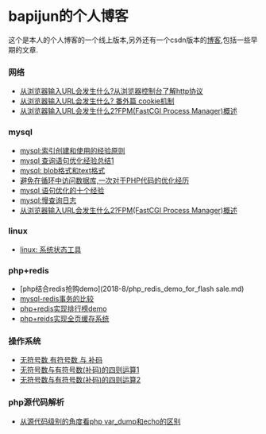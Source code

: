  bapijun的个人博客
 ===
这个是本人的个人博客的一个线上版本,另外还有一个csdn版本的[博客](https://blog.csdn.net/u011822516),包括一些早期的文章.


### 网络

- [从浏览器输入URL会发生什么?从浏览器控制台了解http协议](2018-6/http-2018-5-25.md)
- [从浏览器输入URL会发生什么? 番外篇 cookie机制](2018-6/http-2018-6-5.md)
- [从浏览器输入URL会发生什么2?FPM(FastCGI Process Manager)概述](2018-10/overview_for_fpm.md)
### mysql

- [mysql:索引创建和使用的经验原则](2018-6/mysql-index.md)
- [mysql 查询语句优化经验总结1](2018-6/optimize-query-for-mysql.md)
- [mysql: blob格式和text格式](2018-7/mysql-blob-text.md)
- [避免在循环中访问数据库,一次对于PHP代码的优化经历](2018-7/one-experience-for-php-optimization.md)
- [mysql 语句优化的十个经验](2018-7/ten-rules-for-mysql.md)
- [mysql:慢查询日志](2018-8/slow_query_log.md)
- [从浏览器输入URL会发生什么2?FPM(FastCGI Process Manager)概述](2018-10/overview_for_fpm.md)
### linux
- [linux: 系统状态工具](2018-8/linux-systom-stat-tool.md)

### php+redis
- [php结合redis抢购demo](2018-8/php_redis_demo_for_flash sale.md)
- [mysql-redis事务的比较](2018-9/mysql-redis-transaction.md)
- [php+redis实现排行榜demo](2018-9/php_redis_demo_for_leaderboard.md)
- [php+reids实现全页缓存系统](2018-10/php_redis_demo_for_full_page_cache.md)

### 操作系统
- [无符号数 有符号数 与 补码](2018-10/two'scomplement_and_signed_number.md)
- [无符号数与有符号数(补码)的四则运算1](2018-10/Arithmetic_of_twoscomplement_and_unsigned_number.md)
- [无符号数与有符号数(补码)的四则运算2](2018-11/Arithmetic_of_twoscomplement_and_unsigned_number2.md)

### php源代码解析
- [从源代码级别的角度看php var_dump和echo的区别](2018-12/var_dump_and_echo.md)
